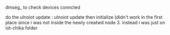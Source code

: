 
dmseg_  to check devices conncted

do the ulnoiot update : ulnoiot update
then initialize (didn't work in the first place since i was not inside the newly creatwd node 3. instead i was just on iot-chika folder

